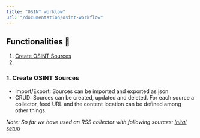 ```yaml
---
title: "OSINT worklow"
url: "/documentation/osint-workflow"
---
```


## Functionalities :bust_in_silhouette:

1. [Create OSINT Sources](#1-create-osint-sources)
1. [](#)

### 1. Create OSINT Sources

- Import/Export: Sources can be imported and exported as json
- CRUD: Sources can be created, updated and deleted. For each source a collector, feed URL and the content location can be defined among other things.

_Note: So far we have used an RSS collector with following sources: [Inital setup](/documentation/deployment/#initial-setup-)_
